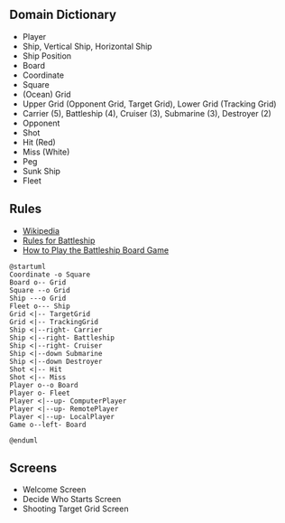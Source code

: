 
## Domain Dictionary
- Player
- Ship, Vertical Ship, Horizontal Ship
- Ship Position
- Board
- Coordinate
- Square
- (Ocean) Grid
- Upper Grid (Opponent Grid, Target Grid), Lower Grid (Tracking Grid)
- Carrier (5), Battleship (4), Cruiser (3), Submarine (3), Destroyer (2)
- Opponent
- Shot
- Hit (Red)
- Miss (White)
- Peg
- Sunk Ship
- Fleet

## Rules
- [Wikipedia](https://en.wikipedia.org/wiki/Battleship_(game))
- [Rules for Battleship](https://www.cs.nmsu.edu/~bdu/TA/487/brules.htm)
- [How to Play the Battleship Board Game](https://www.thesprucecrafts.com/the-basic-rules-of-battleship-411069)

```plantuml
@startuml
Coordinate -o Square
Board o-- Grid
Square --o Grid
Ship ---o Grid
Fleet o--- Ship
Grid <|-- TargetGrid
Grid <|-- TrackingGrid
Ship <|--right- Carrier
Ship <|--right- Battleship
Ship <|--right- Cruiser
Ship <|--down Submarine
Ship <|--down Destroyer
Shot <|-- Hit
Shot <|-- Miss
Player o--o Board
Player o- Fleet
Player <|--up- ComputerPlayer
Player <|--up- RemotePlayer
Player <|--up- LocalPlayer
Game o--left- Board

@enduml
```

## Screens

- Welcome Screen
- Decide Who Starts Screen
- Shooting Target Grid Screen